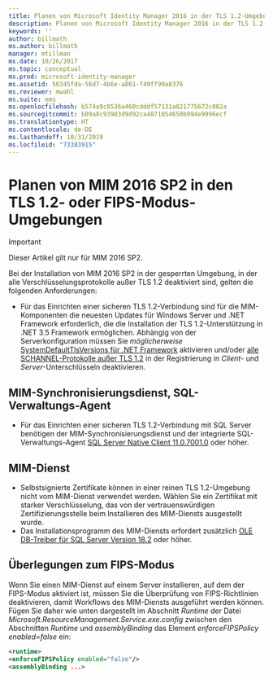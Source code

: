```yaml
---
title: Planen von Microsoft Identity Manager 2016 in der TLS 1.2-Umgebung | Microsoft-Dokumentation
description: Planen von Microsoft Identity Manager 2016 in der TLS 1.2-Umgebung
keywords: ''
author: billmath
ms.author: billmath
manager: mtillman
ms.date: 10/26/2017
ms.topic: conceptual
ms.prod: microsoft-identity-manager
ms.assetid: 50345fda-56d7-4b6e-a861-f49ff90a8376
ms.reviewer: mwahl
ms.suite: ems
ms.openlocfilehash: b574a9c8536a460cdddf57131a821775672c082a
ms.sourcegitcommit: b09a8c93983d9d92ca4871054650b994e9996ecf
ms.translationtype: HT
ms.contentlocale: de-DE
ms.lasthandoff: 10/31/2019
ms.locfileid: "73383915"
---
```

# <a name="planning-mim-2016-sp2-in-tls-12-or-fips-mode-environments"></a>Planen von MIM 2016 SP2 in den TLS 1.2- oder FIPS-Modus-Umgebungen


> [!IMPORTANT]
> Dieser Artikel gilt nur für MIM 2016 SP2.

Bei der Installation von MIM 2016 SP2 in der gesperrten Umgebung, in der alle Verschlüsselungsprotokolle außer TLS 1.2 deaktiviert sind, gelten die folgenden Anforderungen:
- Für das Einrichten einer sicheren TLS 1.2-Verbindung sind für die MIM-Komponenten die neuesten Updates für Windows Server und .NET Framework erforderlich, die die Installation der TLS 1.2-Unterstützung in .NET 3.5 Framework ermöglichen. Abhängig von der Serverkonfiguration müssen Sie *möglicherweise* [SystemDefaultTlsVersions für .NET Framework](https://support.microsoft.com/help/3154520/support-for-tls-system-default-versions-included-in-the-net-framework) aktivieren und/oder [alle SCHANNEL-Protokolle außer TLS 1.2](https://docs.microsoft.com/windows-server/security/tls/tls-registry-settings) in der Registrierung in *Client*- und *Server*-Unterschlüsseln deaktivieren.

## <a name="mim-synchronization-service-sql-ma"></a>MIM-Synchronisierungsdienst, SQL-Verwaltungs-Agent

- Für das Einrichten einer sicheren TLS 1.2-Verbindung mit SQL Server benötigen der MIM-Synchronisierungsdienst und der integrierte SQL-Verwaltungs-Agent [SQL Server Native Client 11.0.7001.0](https://www.microsoft.com/download/details.aspx?id=50402) oder höher.

## <a name="mim-service"></a>MIM-Dienst
- Selbstsignierte Zertifikate können in einer reinen TLS 1.2-Umgebung nicht vom MIM-Dienst verwendet werden. Wählen Sie ein Zertifikat mit starker Verschlüsselung, das von der vertrauenswürdigen Zertifizierungsstelle beim Installieren des MIM-Diensts ausgestellt wurde.
- Das Installationsprogramm des MIM-Diensts erfordert zusätzlich [OLE DB-Treiber für SQL Server Version 18.2](https://www.microsoft.com/download/details.aspx?id=56730) oder höher.

## <a name="fips-mode-considerations"></a>Überlegungen zum FIPS-Modus

Wenn Sie einen MIM-Dienst auf einem Server installieren, auf dem der FIPS-Modus aktiviert ist, müssen Sie die Überprüfung von FIPS-Richtlinien deaktivieren, damit Workflows des MIM-Diensts ausgeführt werden können. Fügen Sie daher wie unten dargestellt im Abschnitt *Runtime* der Datei *Microsoft.ResourceManagement.Service.exe.config* zwischen den Abschnitten *Runtime* und *assemblyBinding* das Element *enforceFIPSPolicy enabled=false* ein:

```XML
<runtime>
<enforceFIPSPolicy enabled="false"/>
<assemblyBinding ...>
```    